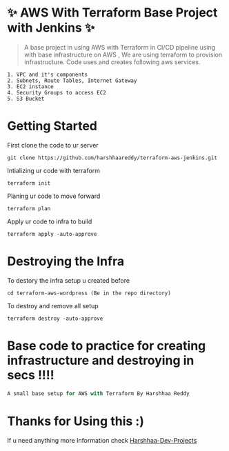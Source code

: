 # :sparkles: AWS With Terraform Base Project with Jenkins :sparkles:

>A base project in using AWS with Terraform in CI/CD pipeline using with base infrastructure on AWS , We are using terraform to provision infrastructure. Code uses and creates following aws services.

```
1. VPC and it's components
2. Subnets, Route Tables, Internet Gateway
3. EC2 instance
4. Security Groups to access EC2
5. S3 Bucket
```

# Getting Started 

First clone the code to ur server
```
git clone https://github.com/harshhaareddy/terraform-aws-jenkins.git
```
Intializing ur code with terraform
```
terraform init
```
Planing ur code to move forward
```
terraform plan
```
Apply ur code to infra to build
```
terraform apply -auto-approve
```

# Destroying the Infra
To destory the infra setup u created before
```
cd terraform-aws-wordpress (Be in the repo directory)
```
To destroy and remove all setup 
```
terraform destroy -auto-approve
```

# Base code to practice for creating infrastructure and destroying in secs !!!! 
```python
A small base setup for AWS with Terraform By Harshhaa Reddy
```

# Thanks for Using this :) 

If u need anything more Information check [Harshhaa-Dev-Projects](https://github.com/Harshhaa-Dev-Projects)
